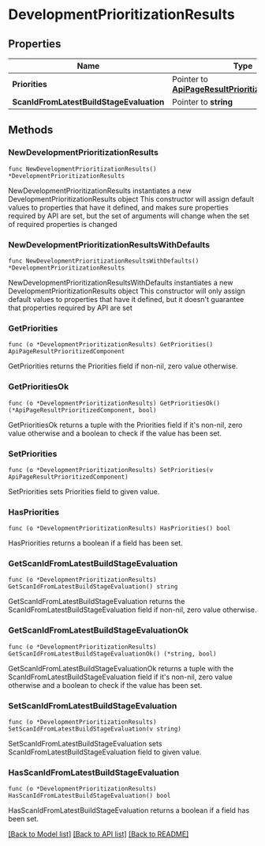 # DevelopmentPrioritizationResults

## Properties

Name | Type | Description | Notes
------------ | ------------- | ------------- | -------------
**Priorities** | Pointer to [**ApiPageResultPrioritizedComponent**](ApiPageResultPrioritizedComponent.md) |  | [optional] 
**ScanIdFromLatestBuildStageEvaluation** | Pointer to **string** |  | [optional] 

## Methods

### NewDevelopmentPrioritizationResults

`func NewDevelopmentPrioritizationResults() *DevelopmentPrioritizationResults`

NewDevelopmentPrioritizationResults instantiates a new DevelopmentPrioritizationResults object
This constructor will assign default values to properties that have it defined,
and makes sure properties required by API are set, but the set of arguments
will change when the set of required properties is changed

### NewDevelopmentPrioritizationResultsWithDefaults

`func NewDevelopmentPrioritizationResultsWithDefaults() *DevelopmentPrioritizationResults`

NewDevelopmentPrioritizationResultsWithDefaults instantiates a new DevelopmentPrioritizationResults object
This constructor will only assign default values to properties that have it defined,
but it doesn't guarantee that properties required by API are set

### GetPriorities

`func (o *DevelopmentPrioritizationResults) GetPriorities() ApiPageResultPrioritizedComponent`

GetPriorities returns the Priorities field if non-nil, zero value otherwise.

### GetPrioritiesOk

`func (o *DevelopmentPrioritizationResults) GetPrioritiesOk() (*ApiPageResultPrioritizedComponent, bool)`

GetPrioritiesOk returns a tuple with the Priorities field if it's non-nil, zero value otherwise
and a boolean to check if the value has been set.

### SetPriorities

`func (o *DevelopmentPrioritizationResults) SetPriorities(v ApiPageResultPrioritizedComponent)`

SetPriorities sets Priorities field to given value.

### HasPriorities

`func (o *DevelopmentPrioritizationResults) HasPriorities() bool`

HasPriorities returns a boolean if a field has been set.

### GetScanIdFromLatestBuildStageEvaluation

`func (o *DevelopmentPrioritizationResults) GetScanIdFromLatestBuildStageEvaluation() string`

GetScanIdFromLatestBuildStageEvaluation returns the ScanIdFromLatestBuildStageEvaluation field if non-nil, zero value otherwise.

### GetScanIdFromLatestBuildStageEvaluationOk

`func (o *DevelopmentPrioritizationResults) GetScanIdFromLatestBuildStageEvaluationOk() (*string, bool)`

GetScanIdFromLatestBuildStageEvaluationOk returns a tuple with the ScanIdFromLatestBuildStageEvaluation field if it's non-nil, zero value otherwise
and a boolean to check if the value has been set.

### SetScanIdFromLatestBuildStageEvaluation

`func (o *DevelopmentPrioritizationResults) SetScanIdFromLatestBuildStageEvaluation(v string)`

SetScanIdFromLatestBuildStageEvaluation sets ScanIdFromLatestBuildStageEvaluation field to given value.

### HasScanIdFromLatestBuildStageEvaluation

`func (o *DevelopmentPrioritizationResults) HasScanIdFromLatestBuildStageEvaluation() bool`

HasScanIdFromLatestBuildStageEvaluation returns a boolean if a field has been set.


[[Back to Model list]](../README.md#documentation-for-models) [[Back to API list]](../README.md#documentation-for-api-endpoints) [[Back to README]](../README.md)


